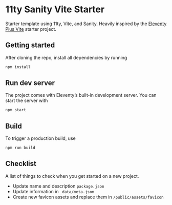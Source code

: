 # 11ty Sanity Vite Starter

Starter template using 11ty, Vite, and Sanity. Heavily inspired by the [Eleventy Plus Vite](https://github.com/matthiasott/eleventy-plus-vite) starter project.

## Getting started

After cloning the repo, install all dependencies by running

```sh
npm install
```

## Run dev server

The project comes with Eleventy’s built-in development server. You can start the server with

```sh
npm start
```

## Build

To trigger a production build, use

```sh
npm run build
```

## Checklist

A list of things to check when you get started on a new project.

- Update name and description `package.json`
- Update information in `_data/meta.json`
- Create new favicon assets and replace them in `/public/assets/favicon`
